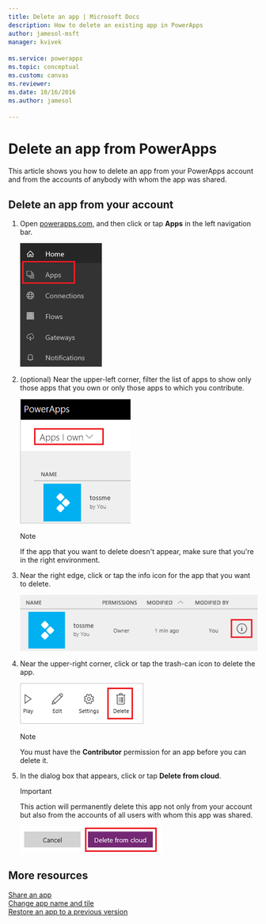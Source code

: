 ```yaml
---
title: Delete an app | Microsoft Docs
description: How to delete an existing app in PowerApps
author: jamesol-msft
manager: kvivek

ms.service: powerapps
ms.topic: conceptual
ms.custom: canvas
ms.reviewer:
ms.date: 10/16/2016
ms.author: jamesol

---
```

# Delete an app from PowerApps
This article shows you how to delete an app from your PowerApps account and from the accounts of anybody with whom the app was shared.

## Delete an app from your account
1. Open [powerapps.com](https://web.powerapps.com), and then click or tap **Apps** in the left navigation bar.
   
    ![](./media/delete-app/file-apps.png)
2. (optional) Near the upper-left corner, filter the list of apps to show only those apps that you own or only those apps to which you contribute.
   
    ![](./media/delete-app/filter-list.png)
   
    > [!NOTE]
   > If the app that you want to delete doesn't appear, make sure that you're in the right environment.
3. Near the right edge, click or tap the info icon for the app that you want to delete.
   
    ![](./media/delete-app/app-options.png)
4. Near the upper-right corner, click or tap the trash-can icon to delete the app.
   
    ![](./media/delete-app/delete-icon.png)
   
    > [!NOTE]
   > You must have the **Contributor** permission for an app before you can delete it.
5. In the dialog box that appears, click or tap **Delete from cloud**.  
   
    > [!IMPORTANT]
   > This action will permanently delete this app not only from your account but also from the accounts of all users with whom this app was shared.
   
    ![](./media/delete-app/delete-button.png)

## More resources
[Share an app](share-app.md)  
[Change app name and tile](set-name-tile.md)  
[Restore an app to a previous version](restore-an-app.md)  

